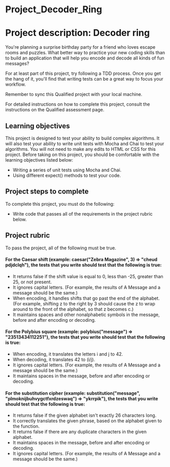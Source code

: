 # Project_Decoder_Ring

# Project description: Decoder ring
You're planning a surprise birthday party for a friend who loves escape rooms and puzzles. What better way to practice your new coding skills than to build an application that will help you encode and decode all kinds of fun messages?

For at least part of this project, try following a TDD process. Once you get the hang of it, you'll find that writing tests can be a great way to focus your workflow.

Remember to sync this Qualified project with your local machine.

For detailed instructions on how to complete this project, consult the instructions on the Qualified assessment page.

## Learning objectives
This project is designed to test your ability to build complex algorithms. It will also test your ability to write unit tests with Mocha and Chai to test your algorithms. You will not need to make any edits to HTML or CSS for this project. Before taking on this project, you should be comfortable with the learning objectives listed below:

+ Writing a series of unit tests using Mocha and Chai.
+ Using different expect() methods to test your code.

## Project steps to complete
To complete this project, you must do the following:

+ Write code that passes all of the requirements in the project rubric below.

## Project rubric
To pass the project, all of the following must be true.

#### For the Caesar shift (example: caesar("Zebra Magazine", 3) => "cheud pdjdclqh"), the tests that you write should test that the following is true:

+ It returns false if the shift value is equal to 0, less than -25, greater than 25, or not present.
+ It ignores capital letters. (For example, the results of A Message and a message should be the same.)
+ When encoding, it handles shifts that go past the end of the alphabet. (For example, shifting z to the right by 3 should cause the z to wrap around to the front of the alphabet, so that z becomes c.)
+ It maintains spaces and other nonalphabetic symbols in the message, before and after encoding or decoding.

#### For the Polybius square (example: polybius("message") => "23513434112251"), the tests that you write should test that the following is true:

+ When encoding, it translates the letters i and j to 42.
+ When decoding, it translates 42 to (i/j).
+ It ignores capital letters. (For example, the results of A Message and a message should be the same.)
+ It maintains spaces in the message, before and after encoding or decoding.

#### For the substitution cipher (example: substitution("message", "plmoknijbuhvygctfxrdzeswaq") => "ykrrpik"), the tests that you write should test that the following is true:

+ It returns false if the given alphabet isn't exactly 26 characters long.
+ It correctly translates the given phrase, based on the alphabet given to the function.
+ It returns false if there are any duplicate characters in the given alphabet.
+ It maintains spaces in the message, before and after encoding or decoding.
+ It ignores capital letters. (For example, the results of A Message and a message should be the same.)

